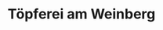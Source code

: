 ---
title: "Töpferei am Weinberg"
url: /brandenburg-an-der-havel/toepferei-am-weinberg/
shop: Töpferei
---